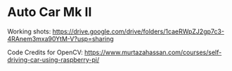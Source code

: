 # Auto Car Mk II

Working shots: https://drive.google.com/drive/folders/1caeRWpZJ2gp7c3-4RAnem3mxa90YtM-V?usp=sharing

Code Credits for OpenCV: https://www.murtazahassan.com/courses/self-driving-car-using-raspberry-pi/
